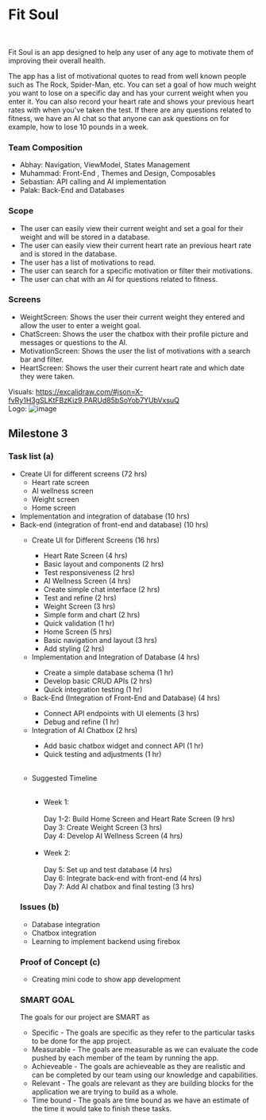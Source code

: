 # Fit Soul
<br>
<p>Fit Soul is an app designed to help any user of any age to motivate them of improving their overall health.</p>
<p>The app has a list of motivational quotes to read from well known people such as The Rock, Spider-Man, etc. You can set a goal of how much weight you want to lose on a specific day and has your current weight when you enter it. You can also record your heart rate and shows your previous heart rates with when you've taken the test. If there are any questions related to fitness, we have an AI chat so that anyone can ask questions on for example, how to lose 10 pounds in a week.</p>

### Team Composition
<ul>
  <li>Abhay: Navigation, ViewModel, States Management</li>
  <li>Muhammad: Front-End , Themes and Design, Composables</li>
  <li>Sebastian: API calling and AI implementation</li>
  <li>Palak:  Back-End and Databases</li>
</ul>

### Scope
<ul>
  <li>The user can easily view their current weight and set a goal for their weight and will be stored in a database.</li>
  <li>The user can easily view their current heart rate an previous heart rate and is stored in the database.</li>
  <li>The user has a list of motivations to read.</li>
  <li>The user can search for a specific motivation or filter their motivations.</li>
  <li>The user can chat with an AI for questions related to fitness.</li>
</ul>

### Screens
<ul>
  <li>WeightScreen: Shows the user their current weight they entered and allow the user to enter a weight goal.</li>
  <li>ChatScreen: Shows the user the chatbox with their profile picture and messages or questions to the AI.</li>
  <li>MotivationScreen: Shows the user the list of motivations with a search bar and filter.</li>
  <li>HeartScreen: Shows the user their current heart rate and which date they were taken.</li>
</ul

Visuals: https://excalidraw.com/#json=X-fvRy1H3gSLKtFBzKiz9,PARUd85bSoYob7YUbVxsuQ
<br>
Logo:
![image](https://github.com/user-attachments/assets/40b2fa0d-f914-4509-986b-aeff4da3d19c)

## Milestone 3

### Task list (a)
<ul>
  <li>
    Create UI for different screens (72 hrs)
    <ul>
      <li>Heart rate screen</li>
      <li>AI wellness screen</li>
      <li>Weight screen</li>
      <li>Home screen</li>
    </ul>
  </li>
  <li>Implementation and integration of database (10 hrs)</li>
  <li>Back-end (integration of front-end and database) (10 hrs)</li>
  <liIntegration of AI chatbox (5 hrs)></li>

<ul>
  <li>Create UI for Different Screens (16 hrs)</li>
  <ul>
    <li>Heart Rate Screen (4 hrs)</li>
    <li>Basic layout and components (2 hrs)</li>
    <li>Test responsiveness (2 hrs)</li>
    <li>AI Wellness Screen (4 hrs)</li>
    <li>Create simple chat interface (2 hrs)</li>
    <li>Test and refine (2 hrs)</li>
    <li>Weight Screen (3 hrs)</li>
    <li>Simple form and chart (2 hrs)</li>
    <li>Quick validation (1 hr)</li>
    <li>Home Screen (5 hrs)</li>
    <li>Basic navigation and layout (3 hrs)</li>
    <li>Add styling (2 hrs)</li>
  </ul>
  <li>Implementation and Integration of Database (4 hrs)</li>
  <ul>
    <li>Create a simple database schema (1 hr)</li>
    <li>Develop basic CRUD APIs (2 hrs)</li>
    <li>Quick integration testing (1 hr)</li>
  </ul>
  <li>Back-End (Integration of Front-End and Database) (4 hrs)</li>
  <ul>
    <li>Connect API endpoints with UI elements (3 hrs)</li>
    <li>Debug and refine (1 hr)</li>
  </ul>
  <li>Integration of AI Chatbox (2 hrs)</li>
  <ul>
    <li>Add basic chatbox widget and connect API (1 hr)</li>
    <li>Quick testing and adjustments (1 hr)</li>
  </ul>
</ul>

<ul>
  <br>
<li>Suggested Timeline</li>
  <br>
  <ul>
<li>Week 1:</li>
  <br>
Day 1-2: Build Home Screen and Heart Rate Screen (9 hrs)
  <br>
Day 3: Create Weight Screen (3 hrs)
  <br>
Day 4: Develop AI Wellness Screen (4 hrs)
  <br>
  <br>
<li>Week 2:</li>
  <br>
Day 5: Set up and test database (4 hrs)
  <br>
Day 6: Integrate back-end with front-end (4 hrs)
  <br>
Day 7: Add AI chatbox and final testing (3 hrs)
</ul>
</ul>
    
### Issues (b)
<ul>
  <li>Database integration</li>
  <li>Chatbox integration</li>
  <li>Learning to implement backend using firebox</li>
</ul>

### Proof of Concept (c)
<ul>
  <li>Creating mini code to show app development</li>
</ul>

### SMART GOAL
<p>The goals for our project are SMART  as</p>
<ul>
  <li>Specific - The goals are specific as they refer to the particular tasks to be done for the app project.</li>
  <li>Measurable - The goals are measurable as we can evaluate the code pushed by each member of the team by running the app.</li>
  <li>Achieveable - The goals are achieveable as they are realistic and can be completed by our team using our knowledge and capabilities.</li>
  <li>Relevant - The goals are relevant as they are building blocks for the application we are trying to build as a whole.</li>
  <li>Time bound - The goals are time bound as we have an estimate of the time it would take to finish these tasks.</li>
</ul>

<br>
